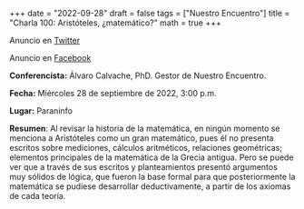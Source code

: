 +++
date  = "2022-09-28"
draft = false
tags  = ["Nuestro Encuentro"]
title = "Charla 100: Aristóteles, ¿matemático?"
math  = true
+++

Anuncio en [Twitter](https://twitter.com/universidaduptc/status/1574800732334825472?s=20&t=7bJAPMS7bEi3TmQaMrkOhw)

Anuncio en [Facebook](https://www.facebook.com/universidaduptc/photos/a.1052944234722003/6233763389973369/)


**Conferencista:** Álvaro Calvache, PhD. Gestor de Nuestro Encuentro.

**Fecha:** Miércoles 28 de septiembre de 2022, 3:00 p.m.

**Lugar:** Paraninfo

**Resumen**: Al revisar la historia de la matemática, en ningún momento se menciona a Aristóteles como un gran matemático, pues él no presenta escritos sobre mediciones, cálculos aritméticos, relaciones geométricas; elementos principales de la matemática de la Grecia antigua. Pero se puede ver que a través de sus escritos y planteamientos presentó argumentos muy sólidos de lógica, que fueron la base formal para que posteriormente la matemática se pudiese desarrollar deductivamente, a partir de los axiomas de cada teoría.


